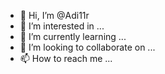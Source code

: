 - 👋 Hi, I’m @Adi11r
- 👀 I’m interested in ...
- 🌱 I’m currently learning ...
- 💞️ I’m looking to collaborate on ...
- 📫 How to reach me ...

<!---
Adi11r/Adi11r is a ✨ special ✨ repository because its `README.md` (this file) appears on your GitHub profile.
You can click the Preview link to take a look at your changes.
--->
